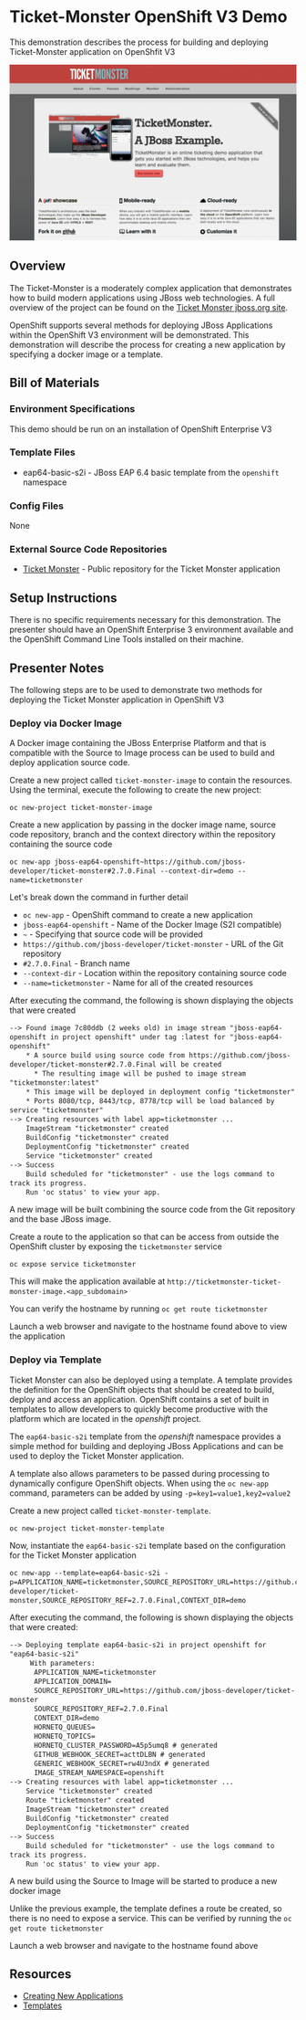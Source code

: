 # Ticket-Monster OpenShift V3 Demo

This demonstration describes the process for building and deploying Ticket-Monster  application on OpenShfit V3

![Ticket Monster](images/ticketmonster.png "Ticket Monster")



## Overview

The Ticket-Monster is a moderately complex application that demonstrates how to build modern applications using JBoss web technologies.  A full overview of the project can be found on the [Ticket Monster jboss.org site](http://www.jboss.org/ticket-monster/).

OpenShift supports several methods for deploying JBoss Applications within the OpenShift V3 environment will be demonstrated. This demonstration will describe the process for creating a new application by specifying a docker image or a template.  

## Bill of Materials

### Environment Specifications

This demo should be run on an installation of OpenShift Enterprise V3

### Template Files

* eap64-basic-s2i - JBoss EAP 6.4 basic template from the `openshift` namespace

### Config Files

None

### External Source Code Repositories

* [Ticket Monster](https://github.com/jboss-developer/ticket-monster) -  Public repository for the Ticket Monster application

## Setup Instructions

There is no specific requirements necessary for this demonstration. The presenter should have an OpenShift Enterprise 3 environment available and the OpenShift Command Line Tools installed on their machine.

## Presenter Notes

The following steps are to be used to demonstrate two methods for deploying the Ticket Monster application in OpenShift V3

### Deploy via Docker Image

A Docker image containing the JBoss Enterprise Platform and that is compatible with the Source to Image process can be used to build and deploy application source code.

Create a new project called `ticket-monster-image` to contain the resources. Using the terminal, execute the following to create the new project:

    oc new-project ticket-monster-image
    
Create a new application by passing in the docker image name, source code repository, branch and the context directory within the repository containing the source code

    oc new-app jboss-eap64-openshift~https://github.com/jboss-developer/ticket-monster#2.7.0.Final --context-dir=demo --name=ticketmonster

Let's break down the command in further detail

* `oc new-app` - OpenShift command to create a new application
* `jboss-eap64-openshift` - Name of the Docker Image (S2I compatible)
* `~` - Specifying that source code will be provided
* `https://github.com/jboss-developer/ticket-monster` - URL of the Git repository
* `#2.7.0.Final` - Branch name
* `--context-dir` - Location within the repository containing source code
* `--name=ticketmonster` - Name for all of the created resources


After executing the command, the following is shown displaying the objects that were created

```
--> Found image 7c80ddb (2 weeks old) in image stream "jboss-eap64-openshift in project openshift" under tag :latest for "jboss-eap64-openshift"
    * A source build using source code from https://github.com/jboss-developer/ticket-monster#2.7.0.Final will be created
      * The resulting image will be pushed to image stream "ticketmonster:latest"
    * This image will be deployed in deployment config "ticketmonster"
    * Ports 8080/tcp, 8443/tcp, 8778/tcp will be load balanced by service "ticketmonster"
--> Creating resources with label app=ticketmonster ...
    ImageStream "ticketmonster" created
    BuildConfig "ticketmonster" created
    DeploymentConfig "ticketmonster" created
    Service "ticketmonster" created
--> Success
    Build scheduled for "ticketmonster" - use the logs command to track its progress.
    Run 'oc status' to view your app.
```

A new image will be built combining the source code from the Git repository and the base JBoss image.

Create a route to the application so that can be access from outside the OpenShift cluster by exposing the `ticketmonster` service

    oc expose service ticketmonster

This will make the application available at `http://ticketmonster-ticket-monster-image.<app_subdomain>`

You can verify the hostname by running `oc get route ticketmonster`
 
Launch a web browser and navigate to the hostname found above to view the application


### Deploy via Template 

Ticket Monster can also be deployed using a template. A template provides the definition for the OpenShift objects that should be created to build, deploy and access an application. OpenShift contains a set of built in templates to allow developers to quickly become productive with the platform which are located in the *openshift* project. 

The `eap64-basic-s2i` template from the *openshift* namespace provides a simple method for building and deploying JBoss Applications and can be used to deploy the Ticket Monster application. 

A template also allows parameters to be passed during processing to dynamically configure OpenShift objects. When using the `oc new-app` command, parameters can be added by using `-p=key1=value1,key2=value2` 

Create a new project called `ticket-monster-template`. 

    oc new-project ticket-monster-template

Now, instantiate the `eap64-basic-s2i` template based on the configuration for the Ticket Monster application

    oc new-app --template=eap64-basic-s2i -p=APPLICATION_NAME=ticketmonster,SOURCE_REPOSITORY_URL=https://github.com/jboss-developer/ticket-monster,SOURCE_REPOSITORY_REF=2.7.0.Final,CONTEXT_DIR=demo

After executing the command, the following is shown displaying the objects that were created:

```
--> Deploying template eap64-basic-s2i in project openshift for "eap64-basic-s2i"
     With parameters:
      APPLICATION_NAME=ticketmonster
      APPLICATION_DOMAIN=
      SOURCE_REPOSITORY_URL=https://github.com/jboss-developer/ticket-monster
      SOURCE_REPOSITORY_REF=2.7.0.Final
      CONTEXT_DIR=demo
      HORNETQ_QUEUES=
      HORNETQ_TOPICS=
      HORNETQ_CLUSTER_PASSWORD=A5p5umq8 # generated
      GITHUB_WEBHOOK_SECRET=acttDLBN # generated
      GENERIC_WEBHOOK_SECRET=rw4U3ndX # generated
      IMAGE_STREAM_NAMESPACE=openshift
--> Creating resources with label app=ticketmonster ...
    Service "ticketmonster" created
    Route "ticketmonster" created
    ImageStream "ticketmonster" created
    BuildConfig "ticketmonster" created
    DeploymentConfig "ticketmonster" created
--> Success
    Build scheduled for "ticketmonster" - use the logs command to track its progress.
    Run 'oc status' to view your app.
```

A new build using the Source to Image will be started to produce a new docker image

Unlike the previous example, the template defines a route be created, so there is no need to expose a service. This can be verified by running the `oc get route ticketmonster`

Launch a web browser and navigate to the hostname found above


## Resources

* [Creating New Applications](https://docs.openshift.com/enterprise/latest/dev_guide/new_app.html)
* [Templates](https://docs.openshift.com/enterprise/latest/architecture/core_concepts/templates.html)
